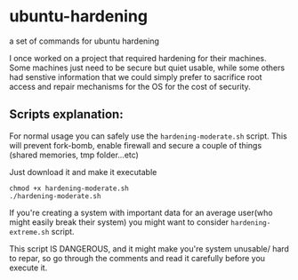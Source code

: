 # ubuntu-hardening
a set of commands for ubuntu hardening



I once worked on a project that required hardening for their machines.
Some machines just need to be secure but quiet usable, while some others had senstive information that we could simply prefer to sacrifice root access and repair mechanisms for the OS for the cost of security.

## Scripts explanation:

For normal usage you can safely use the `hardening-moderate.sh` script. 
This will prevent fork-bomb, enable firewall and secure a couple of things (shared memories, tmp folder...etc)

Just download it and make it executable

```
chmod +x hardening-moderate.sh
./hardening-moderate.sh
```


If you're creating a system with important data for an average user(who might easily break their system) you might want to consider `hardening-extreme.sh` script. 

This script IS DANGEROUS, and it might make you're system unusable/ hard to repar, so go through the comments and read it carefully before you execute it.

